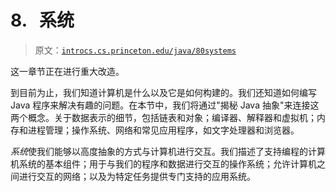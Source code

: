 # 8\.   系统

> 原文：[`introcs.cs.princeton.edu/java/80systems`](https://introcs.cs.princeton.edu/java/80systems)

这一章节正在进行重大改造。

到目前为止，我们知道计算机是什么以及它是如何构建的。我们还知道如何编写 Java 程序来解决有趣的问题。在本节中，我们将通过"揭秘 Java 抽象"来连接这两个概念。关于数据表示的细节，包括链表和对象；编译器、解释器和虚拟机；内存和进程管理；操作系统、网络和常见应用程序，如文字处理器和浏览器。

*系统*使我们能够以高度抽象的方式与计算机进行交互。我们描述了支持编程的计算机系统的基本组件；用于与我们的程序和数据进行交互的操作系统；允许计算机之间进行交互的网络；以及为特定任务提供专门支持的应用系统。
